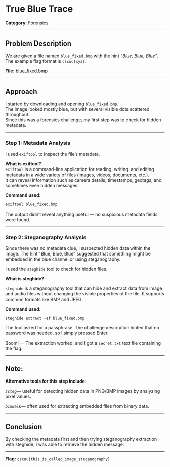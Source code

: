 # True Blue Trace

**Category:** Forensics  

---

## Problem Description

We are given a file named `blue_fixed.bmp` with the hint *"Blue, Blue, Blue"*.  
The example flag format is `cscuu{xyz}`.
 
 **File:** [blue_fixed.bmp](../External_Folder/blue_fixed.bmp)
 
---

## Approach

I started by downloading and opening `blue_fixed.bmp`.  
The image looked mostly blue, but with several visible dots scattered throughout.  
Since this was a forensics challenge, my first step was to check for hidden metadata.

---

### Step 1: Metadata Analysis

I used `exiftool` to inspect the file’s metadata.

**What is exiftool?**  
`exiftool` is a command-line application for reading, writing, and editing metadata in a wide variety of files (images, videos, documents, etc.).  
It can reveal information such as camera details, timestamps, geotags, and sometimes even hidden messages.

**Command used:**
```bash
exiftool blue_fixed.bmp
```

The output didn’t reveal anything useful — no suspicious metadata fields were found.

---

### Step 2: Steganography Analysis

Since there was no metadata clue, I suspected hidden data within the image.
The hint "Blue, Blue, Blue" suggested that something might be embedded in the blue channel or using steganography.

I used the ``steghide`` tool to check for hidden files.

**What is steghide?**

``steghide`` is a steganography tool that can hide and extract data from image and audio files without changing the visible properties of the file.
It supports common formats like BMP and JPEG.

**Command used:**
```
steghide extract -sf blue_fixed.bmp
```
The tool asked for a passphrase.
The challenge description hinted that no password was needed, so I simply pressed Enter.

Boom! — The extraction worked, and I got a ``secret.txt`` text file containing the flag.

---
## Note:

**Alternative tools for this step include:**
    
 *`zsteg`*— useful for detecting hidden data in PNG/BMP images by analyzing pixel values.

 *`binwalk`*— often used for extracting embedded files from binary data.

---
## Conclusion

By checking the metadata first and then trying steganography extraction with steghide, I was able to retrieve the hidden message.

---

**Flag:** ``cscuu{this_is_called_image_steganography}``

